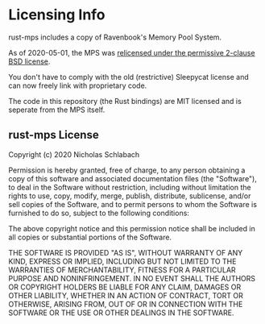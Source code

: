Licensing Info
=============
rust-mps includes a copy of Ravenbook's Memory Pool System.

As of 2020-05-01, the MPS was
[relicensed under the permissive 2-clause BSD license](https://github.com/Ravenbrook/mps/commit/00410d73).

You don't have to comply with the old (restrictive) Sleepycat license
and can now freely link with proprietary code.

The code in this repository (the Rust bindings) are MIT licensed
and is seperate from the MPS itself.

rust-mps License
----------------
Copyright (c) 2020 Nicholas Schlabach

Permission is hereby granted, free of charge, to any
person obtaining a copy of this software and associated
documentation files (the "Software"), to deal in the
Software without restriction, including without
limitation the rights to use, copy, modify, merge,
publish, distribute, sublicense, and/or sell copies of
the Software, and to permit persons to whom the Software
is furnished to do so, subject to the following
conditions:

The above copyright notice and this permission notice
shall be included in all copies or substantial portions
of the Software.

THE SOFTWARE IS PROVIDED "AS IS", WITHOUT WARRANTY OF
ANY KIND, EXPRESS OR IMPLIED, INCLUDING BUT NOT LIMITED
TO THE WARRANTIES OF MERCHANTABILITY, FITNESS FOR A
PARTICULAR PURPOSE AND NONINFRINGEMENT. IN NO EVENT
SHALL THE AUTHORS OR COPYRIGHT HOLDERS BE LIABLE FOR ANY
CLAIM, DAMAGES OR OTHER LIABILITY, WHETHER IN AN ACTION
OF CONTRACT, TORT OR OTHERWISE, ARISING FROM, OUT OF OR
IN CONNECTION WITH THE SOFTWARE OR THE USE OR OTHER
DEALINGS IN THE SOFTWARE.

